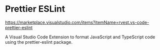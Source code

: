 # Prettier ESLint

<https://marketplace.visualstudio.com/items?itemName=rvest.vs-code-prettier-eslint>

A Visual Studio Code Extension to format JavaScript and TypeScript code using the prettier-eslint package.
